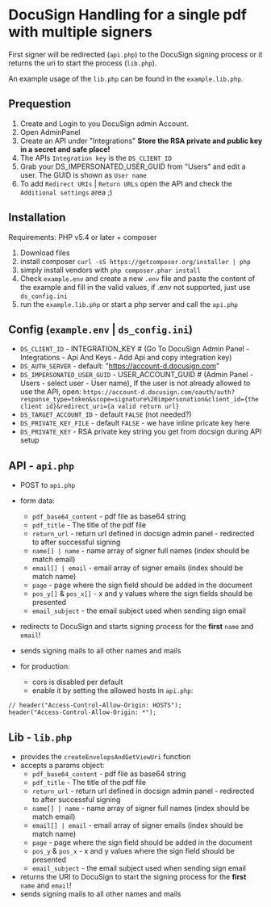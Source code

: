 # DocuSign Handling for a single pdf with multiple signers

First signer will be redirected (`api.php`) to the DocuSign signing process or it returns the uri to start the process (`lib.php`).

An example usage of the `lib.php` can be found in the `example.lib.php`.

## Prequestion

1. Create and Login to you DocuSign admin Account.
2. Open AdminPanel
3. Create an API under "Integrations" **Store the RSA private and public key in a secret and safe place!**
4. The APIs `Integration key` is the `DS_CLIENT_ID`
5. Grab your DS_IMPERSONATED_USER_GUID from "Users" and edit a user. The GUID is shown as `User name`
6. To add `Redirect URIs` | `Return URLs` open the API and check the `Additional settings` area ;)

## Installation

Requirements: PHP v5.4 or later + composer

1. Download files
2. install composer `curl -sS https://getcomposer.org/installer | php`
3. simply install vendors with `php composer.phar install`
4. Check `example.env` and create a new `.env` file and paste the content of the example and fill in the valid values, if .env not supported, just use `ds_config.ini`
5. run the `example.lib.php` or start a php server and call the `api.php`

## Config (`example.env` | `ds_config.ini`)

- `DS_CLIENT_ID` - INTEGRATION_KEY # (Go To DocuSign Admin Panel - Integrations - Api And Keys - Add Api and copy integration key)
- `DS_AUTH_SERVER` - default: "https://account-d.docusign.com"
- `DS_IMPERSONATED_USER_GUID` - USER_ACCOUNT_GUID # (Admin Panel - Users - select user - User name), If the user is not already allowed to use the API, open: `https://account-d.docusign.com/oauth/auth?response_type=token&scope=signature%20impersonation&client_id={the client id}&redirect_uri={a valid return url}`
- `DS_TARGET_ACCOUNT_ID` - default `FALSE` (not needed?)
- `DS_PRIVATE_KEY_FILE` - default `FALSE` - we have inline pricate key here
- `DS_PRIVATE_KEY` - RSA private key string you get from docsign during API setup

## API - `api.php`

- POST to `api.php`
- form data:
  - `pdf_base64_content` - pdf file as base64 string
  - `pdf_title` - The title of the pdf file
  - `return_url` - return url defined in docsign admin panel - redirected to after successful signing
  - `name[] | name` - name array of signer full names (index should be match email)
  - `email[] | email` - email array of signer emails (index should be match name)
  - `page` - page where the sign field should be added in the document
  - `pos_y[]` & `pos_x[]` - x and y values where the sign fields should be presented
  - `email_subject` - the email subject used when sending sign email
- redirects to DocuSign and starts signing process for the **first** `name` and `email`!
- sends signing mails to all other names and mails

- for production:
  - cors is disabled per default
  - enable it by setting the allowed hosts in `api.php`:

```
// header("Access-Control-Allow-Origin: HOSTS");
header("Access-Control-Allow-Origin: *");
```

## Lib - `lib.php`

- provides the `createEnvelopsAndGetViewUri` function
- accepts a params object:
  - `pdf_base64_content` - pdf file as base64 string
  - `pdf_title` - The title of the pdf file
  - `return_url` - return url defined in docsign admin panel - redirected to after successful signing
  - `name[] | name` - name array of signer full names (index should be match email)
  - `email[] | email` - email array of signer emails (index should be match name)
  - `page` - page where the sign field should be added in the document
  - `pos_y` & `pos_x` - x and y values where the sign field should be presented
  - `email_subject` - the email subject used when sending sign email
- returns the URI to DocuSign to start the signing process for the **first** `name` and `email`!
- sends signing mails to all other names and mails
